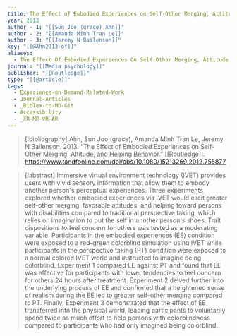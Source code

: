 ```yaml
---
title: The Effect of Embodied Experiences on Self-Other Merging, Attitude, and Helping Behavior
year: 2013
author - 1: "[[Sun Joo (grace) Ahn]]"
author - 2: "[[Amanda Minh Tran Le]]"
author - 3: "[[Jeremy N Bailenson]]"
key: "[[@Ahn2013-of]]"
aliases:
  - The Effect Of Embodied Experiences On Self-Other Merging, Attitude, And Helping Behavior
journal: "[[Media psychology]]"
publisher: "[[Routledge]]"
type: "[[@article]]"
tags:
  - Experience-on-Demand-Related-Work
  - Journal-Articles
  - _BibTex-to-MD-Git
  - Accessibility
  - _XR-MR-VR-AR
---
```


> [!bibliography]
> Ahn, Sun Joo (grace), Amanda Minh Tran Le, Jeremy N Bailenson. 2013. “The Effect of Embodied Experiences on Self-Other Merging, Attitude, and Helping Behavior.” [[Routledge]]. https://www.tandfonline.com/doi/abs/10.1080/15213269.2012.755877

> [!abstract]
> Immersive virtual environment technology (IVET) provides users with vivid sensory information that allow them to embody another person's perceptual experiences. Three experiments explored whether embodied experiences via IVET would elicit greater self-other merging, favorable attitudes, and helping toward persons with disabilities compared to traditional perspective taking, which relies on imagination to put the self in another person's shoes. Trait dispositions to feel concern for others was tested as a moderating variable. Participants in the embodied experiences (EE) condition were exposed to a red-green colorblind simulation using IVET while participants in the perspective taking (PT) condition were exposed to a normal colored IVET world and instructed to imagine being colorblind. Experiment 1 compared EE against PT and found that EE was effective for participants with lower tendencies to feel concern for others 24 hours after treatment. Experiment 2 delved further into the underlying process of EE and confirmed that a heightened sense of realism during the EE led to greater self-other merging compared to PT. Finally, Experiment 3 demonstrated that the effect of EE transferred into the physical world, leading participants to voluntarily spend twice as much effort to help persons with colorblindness compared to participants who had only imagined being colorblind.
